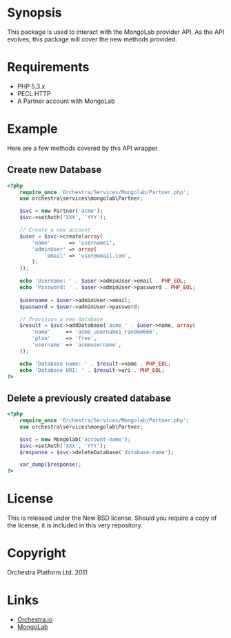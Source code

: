 # Synopsis

This package is used to interact with the MongoLab provider API. As the API evolves, this package
will cover the new methods provided.

# Requirements

  - PHP 5.3.x
  - PECL HTTP 
  - A Partner account with MongoLab

# Example

Here are a few methods covered by this API wrapper.

## Create new Database

``` php
<?php 
    require_once 'Orchestra/Services/Mongolab/Partner.php'; 
    use orchestra\services\mongolab\Partner;

    $svc = new Partner('acme');
    $svc->setAuth('XXX', 'YYY');

    // Create a new account
    $user = $svc->create(array(
        'name'      => 'username1',
        'adminUser' => array(
            'email' => 'user@email.com',
        );
    ));

    echo 'Username: ' . $user->adminUser->email . PHP_EOL;
    echo 'Password: ' . $user->adminUser->password . PHP_EOL;
    
    $username = $user->adminUser->email;
    $password = $user->adminUser->password;

    // Provision a new database
    $result = $svc->addDatabase('acme_' . $user->name, array(
        'name'     => 'acme_username1_random666',
        'plan'     => 'free', 
        'username' => 'acmeusername',
    ));

    echo 'Database name: ' . $result->name . PHP_EOL;
    echo 'Database URI: ' . $result->uri . PHP_EOL;
?>
```


## Delete a previously created database
``` php
<?php 
    require_once 'Orchestra/Services/Mongolab/Partner.php'; 
    use orchestra\services\mongolab\Partner;

    $svc = new Mongolab('account-name');
    $svc->setAuth('XXX', 'YYY');
    $response = $svc->deleteDatabase('database-name');

    var_dump($response);
?>
```

# License

This is released under the New BSD license. Should you require a copy of the license, it is
included in this very repository.

# Copyright

Orchestra Platform Ltd. 2011

# Links

  - [Orchestra.io](https://orchestra.io)
  - [MongoLab](http://mongolab.com)


